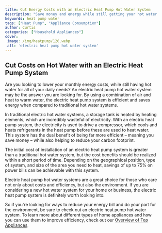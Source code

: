 ```yaml
---
title: Cut Energy Costs with an Electric Heat Pump Hot Water System
description: "Save money and energy while still getting your hot water with an electric heat pump hot water system Learn how to make the switch and see just how much you can save"
keywords: heat pump water
tags: ["Heat Pump", "Appliance Consumption"]
author: Curtis
categories: ["Household Appliances"]
cover: 
 image: /img/heatpump/120.webp
 alt: 'electric heat pump hot water system'
---
```

## Cut Costs on Hot Water with an Electric Heat Pump System

Are you looking to lower your monthly energy costs, while still having hot water for all of your daily needs? An electric heat pump hot water system may be the answer you are looking for. By using a combination of air and heat to warm water, the electric heat pump system is efficient and saves energy when compared to traditional hot water systems. 

In traditional electric hot water systems, a storage tank is heated by heating elements, which are incredibly wasteful of electricity. With an electric heat pump system, the electricity is used to drive a compressor, which cools and heats refrigerants in the heat pump before these are used to heat water. This system has the dual benefit of being far more efficient – meaning you save money – while also helping to reduce your carbon footprint. 

The initial cost of installation of an electric heat pump system is greater than a traditional hot water system, but the cost benefits should be realized within a short period of time. Depending on the geographical position, type of system, and size of the area you need to heat, savings of up to 75% on power bills can be achievable with this system. 

Electric heat pump hot water systems are a great choice for those who care not only about costs and efficiency, but also the environment. If you are considering a new hot water system for your home or business, the electric heat pump system is definitely worth looking into. 

So if you're looking for ways to reduce your energy bill and do your part for the environment, be sure to check out an electric heat pump hot water system. To learn more about different types of home appliances and how you can use them to improve efficiency, check out our [Overview of Top Appliances](./pages/appliance-overview).
